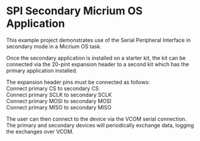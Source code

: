 # SPI Secondary Micrium OS Application


This example project demonstrates use of the Serial Peripheral Interface in secondary mode 
in a Micrium OS task.


Once the secondary application is installed on a starter kit, the kit can be connected 
via the 20-pint expansion header to a second kit which has the primary application installed.


The expansion header pins must be connected as follows:   
Connect primary CS to secondary CS   
Connect primary SCLK to secondary SCLK  
Connect primary MOSI to secondary MOSI   
Connect primary MISO to secondary MISO


The user can then connect to the device via the VCOM serial connection. The primary and secondary
devices will periodically exchange data, logging the exchanges over VCOM.

